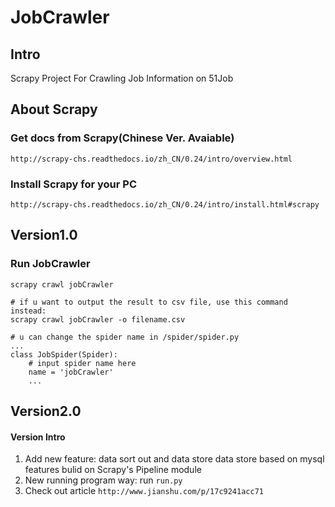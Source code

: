 # JobCrawler

## Intro
Scrapy Project For Crawling Job Information on 51Job

## About Scrapy

### Get docs from Scrapy(Chinese Ver. Avaiable)
```
http://scrapy-chs.readthedocs.io/zh_CN/0.24/intro/overview.html
```
### Install Scrapy for your PC
```
http://scrapy-chs.readthedocs.io/zh_CN/0.24/intro/install.html#scrapy
```

## Version1.0

### Run JobCrawler
```
scrapy crawl jobCrawler

# if u want to output the result to csv file, use this command instead:
scrapy crawl jobCrawler -o filename.csv

# u can change the spider name in /spider/spider.py
...
class JobSpider(Spider):
    # input spider name here
    name = 'jobCrawler'
    ...

```


## Version2.0
#### Version Intro

1. Add new feature: data sort out and data store
   data store based on mysql
   features bulid on Scrapy's Pipeline module
2. New running program way: run `run.py`
3. Check out article `http://www.jianshu.com/p/17c9241acc71`

